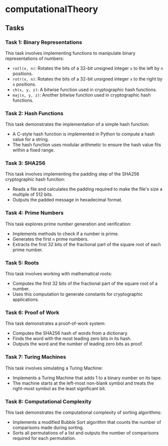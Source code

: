 # computationalTheory

## Tasks

### Task 1: Binary Representations
This task involves implementing functions to manipulate binary representations of numbers:
- `rotl(x, n)`: Rotates the bits of a 32-bit unsigned integer `x` to the left by `n` positions.
- `rotr(x, n)`: Rotates the bits of a 32-bit unsigned integer `x` to the right by `n` positions.
- `ch(x, y, z)`: A bitwise function used in cryptographic hash functions.
- `maj(x, y, z)`: Another bitwise function used in cryptographic hash functions.

### Task 2: Hash Functions
This task demonstrates the implementation of a simple hash function:
- A C-style hash function is implemented in Python to compute a hash value for a string.
- The hash function uses modular arithmetic to ensure the hash value fits within a fixed range.

### Task 3: SHA256
This task involves implementing the padding step of the SHA256 cryptographic hash function:
- Reads a file and calculates the padding required to make the file's size a multiple of 512 bits.
- Outputs the padded message in hexadecimal format.

### Task 4: Prime Numbers
This task explores prime number generation and verification:
- Implements methods to check if a number is prime.
- Generates the first `n` prime numbers.
- Extracts the first 32 bits of the fractional part of the square root of each prime number.

### Task 5: Roots
This task involves working with mathematical roots:
- Computes the first 32 bits of the fractional part of the square root of a number.
- Uses this computation to generate constants for cryptographic applications.

### Task 6: Proof of Work
This task demonstrates a proof-of-work system:
- Computes the SHA256 hash of words from a dictionary.
- Finds the word with the most leading zero bits in its hash.
- Outputs the word and the number of leading zero bits as proof.

### Task 7: Turing Machines
This task involves simulating a Turing Machine:
- Implements a Turing Machine that adds 1 to a binary number on its tape.
- The machine starts at the left-most non-blank symbol and treats the right-most symbol as the least significant bit.

### Task 8: Computational Complexity
This task demonstrates the computational complexity of sorting algorithms:
- Implements a modified Bubble Sort algorithm that counts the number of comparisons made during sorting.
- Sorts all permutations of a list and outputs the number of comparisons required for each permutation.